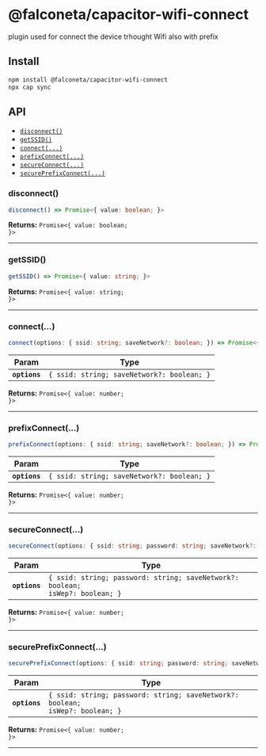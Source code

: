 # @falconeta/capacitor-wifi-connect

plugin used for connect the device trhought Wifi also with prefix

## Install

```bash
npm install @falconeta/capacitor-wifi-connect
npx cap sync
```

## API

<docgen-index>

* [`disconnect()`](#disconnect)
* [`getSSID()`](#getssid)
* [`connect(...)`](#connect)
* [`prefixConnect(...)`](#prefixconnect)
* [`secureConnect(...)`](#secureconnect)
* [`securePrefixConnect(...)`](#secureprefixconnect)

</docgen-index>

<docgen-api>
<!--Update the source file JSDoc comments and rerun docgen to update the docs below-->

### disconnect()

```typescript
disconnect() => Promise<{ value: boolean; }>
```

**Returns:** <code>Promise&lt;{ value: boolean; }&gt;</code>

--------------------


### getSSID()

```typescript
getSSID() => Promise<{ value: string; }>
```

**Returns:** <code>Promise&lt;{ value: string; }&gt;</code>

--------------------


### connect(...)

```typescript
connect(options: { ssid: string; saveNetwork?: boolean; }) => Promise<{ value: number; }>
```

| Param         | Type                                                  |
| ------------- | ----------------------------------------------------- |
| **`options`** | <code>{ ssid: string; saveNetwork?: boolean; }</code> |

**Returns:** <code>Promise&lt;{ value: number; }&gt;</code>

--------------------


### prefixConnect(...)

```typescript
prefixConnect(options: { ssid: string; saveNetwork?: boolean; }) => Promise<{ value: number; }>
```

| Param         | Type                                                  |
| ------------- | ----------------------------------------------------- |
| **`options`** | <code>{ ssid: string; saveNetwork?: boolean; }</code> |

**Returns:** <code>Promise&lt;{ value: number; }&gt;</code>

--------------------


### secureConnect(...)

```typescript
secureConnect(options: { ssid: string; password: string; saveNetwork?: boolean; isWep?: boolean; }) => Promise<{ value: number; }>
```

| Param         | Type                                                                                     |
| ------------- | ---------------------------------------------------------------------------------------- |
| **`options`** | <code>{ ssid: string; password: string; saveNetwork?: boolean; isWep?: boolean; }</code> |

**Returns:** <code>Promise&lt;{ value: number; }&gt;</code>

--------------------


### securePrefixConnect(...)

```typescript
securePrefixConnect(options: { ssid: string; password: string; saveNetwork?: boolean; isWep?: boolean; }) => Promise<{ value: number; }>
```

| Param         | Type                                                                                     |
| ------------- | ---------------------------------------------------------------------------------------- |
| **`options`** | <code>{ ssid: string; password: string; saveNetwork?: boolean; isWep?: boolean; }</code> |

**Returns:** <code>Promise&lt;{ value: number; }&gt;</code>

--------------------

</docgen-api>
